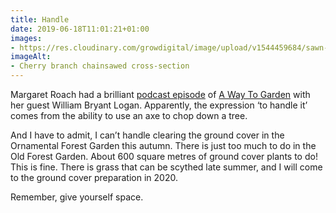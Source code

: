 ```yaml
---
title: Handle
date: 2019-06-18T11:01:21+01:00
images: 
- https://res.cloudinary.com/growdigital/image/upload/v1544459684/sawn-6E277CBC.jpg
imageAlt: 
- Cherry branch chainsawed cross-section
---
```


Margaret Roach had a brilliant [podcast episode](https://awaytogarden.com/how-we-and-the-trees-grew-together-sprout-lands-with-william-bryant-logan/) of [A Way To Garden](https://awaytogarden.com) with her guest William Bryant Logan. Apparently, the expression ‘to handle it’ comes from the ability to use an axe to chop down a tree.

And I have to admit, I can’t handle clearing the ground cover in the Ornamental Forest Garden this autumn. There is just too much to do in the Old Forest Garden. About 600 square metres of ground cover plants to do! This is fine. There is grass that can be scythed late summer, and I will come to the ground cover preparation in 2020.

Remember, give yourself space.
